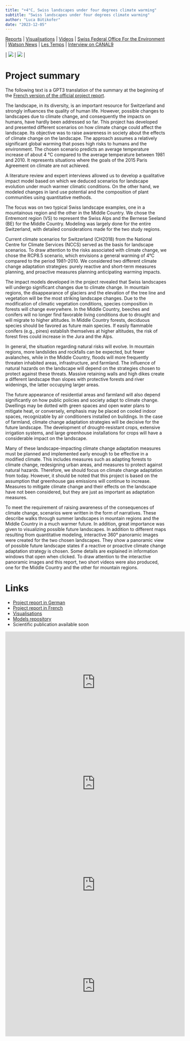 ```yaml
---
title: "+4°C, Swiss landscapes under four degrees climate warming"
subtitle: "Swiss landscapes under four degrees climate warming"
author: "Luca Bütikofer"
date: "2023-12-05"
---
```


[Reports](https://www.wsl.ch/fr/publications/4-c-et-plus-les-paysages-suisses-face-au-changement-climatique/) \| [Visualisations](https://viergrad.envidat.ch) \| [Videos](https://envidat.ch/#/metadata/teaser-videos-swiss-landscapes-under-climate-change) \| [Swiss Federal Office For the Environment](https://www.bafu.admin.ch/bafu/fr/home/themes/paysage/dossiers/le-paysage-changera-avec-le-climat.html) \| [Watson News](https://www.watson.ch/schweiz/klima/692747836-so-sieht-die-schweiz-in-60-jahren-aus-wenn-wir-nicht-aufpassen) \| [Les Temps](https://www.letemps.ch/videos/actualite/les-paysages-suisses-face-au-changement-climatique) \| [Interview on CANAL9](https://canal9.ch/fr/jeudi-28-12-2023/)

| ![](/figures/Entremont_Evolution.gif) | ![](/figures/Legend_LULC.png) |

# Project summary
The following text is a GPT3 translation of the summary at the beginning of the [French version of the official project report](https://www.wsl.ch/fr/publications/4-c-et-plus-les-paysages-suisses-face-au-changement-climatique/).

The landscape, in its diversity, is an important resource for Switzerland and strongly influences the quality of human life. However, possible changes to landscapes due to climate change, and consequently the impacts on humans, have hardly been addressed so far. This project has developed and presented different scenarios on how climate change could affect the landscape. Its objective was to raise awareness in society about the effects of climate change on the landscape. The approach assumes a relatively significant global warming that poses high risks to humans and the environment. The chosen scenario predicts an average temperature increase of about 4 °C compared to the average temperature between 1981 and 2010. It represents situations where the goals of the 2015 Paris Agreement on climate are not achieved.

A literature review and expert interviews allowed us to develop a qualitative impact model based on which we deduced scenarios for landscape evolution under much warmer climatic conditions. On the other hand, we modeled changes in land use potential and the composition of plant communities using quantitative methods.

The focus was on two typical Swiss landscape examples, one in a mountainous region and the other in the Middle Country. We chose the Entremont region (VS) to represent the Swiss Alps and the Bernese Seeland (BE) for the Middle Country. Modeling was largely done for the entire Switzerland, with detailed considerations made for the two study regions.

Current climate scenarios for Switzerland (CH2018) from the National Centre for Climate Services (NCCS) served as the basis for landscape scenarios. To draw attention to the risks associated with climate change, we chose the RCP8.5 scenario, which envisions a general warming of 4°C compared to the period 1981–2010. We considered two different climate change adaptation strategies: purely reactive and short-term measures planning, and proactive measures planning anticipating warming impacts.

The impact models developed in the project revealed that Swiss landscapes will undergo significant changes due to climate change. In mountain regions, the disappearance of glaciers and the elevation of the tree line and vegetation will be the most striking landscape changes. Due to the modification of climatic vegetation conditions, species composition in forests will change everywhere. In the Middle Country, beeches and conifers will no longer find favorable living conditions due to drought and will migrate to higher altitudes. In Middle Country forests, deciduous species should be favored as future main species. If easily flammable conifers (e.g., pines) establish themselves at higher altitudes, the risk of forest fires could increase in the Jura and the Alps.

In general, the situation regarding natural risks will evolve. In mountain regions, more landslides and rockfalls can be expected, but fewer avalanches, while in the Middle Country, floods will more frequently threaten inhabited areas, infrastructure, and farmland. The influence of natural hazards on the landscape will depend on the strategies chosen to protect against these threats. Massive retaining walls and high dikes create a different landscape than slopes with protective forests and river widenings, the latter occupying larger areas.

The future appearance of residential areas and farmland will also depend significantly on how public policies and society adapt to climate change. Dwellings may be dotted with green spaces and open water plans to mitigate heat, or conversely, emphasis may be placed on cooled indoor spaces, recognizable by air conditioners installed on buildings. In the case of farmland, climate change adaptation strategies will be decisive for the future landscape. The development of drought-resistant crops, extensive irrigation systems, and large greenhouse installations for crops will have a considerable impact on the landscape.

Many of these landscape-impacting climate change adaptation measures must be planned and implemented early enough to be effective in a modified climate. This includes measures such as adapting forests to climate change, redesigning urban areas, and measures to protect against natural hazards. Therefore, we should focus on climate change adaptation from today. However, it should be noted that this project is based on the assumption that greenhouse gas emissions will continue to increase. Measures to mitigate climate change and their effects on the landscape have not been considered, but they are just as important as adaptation measures.

To meet the requirement of raising awareness of the consequences of climate change, scenarios were written in the form of narratives. These describe walks through summer landscapes in mountain regions and the Middle Country in a much warmer future. In addition, great importance was given to visualizing possible future landscapes. In addition to different maps resulting from quantitative modeling, interactive 360° panoramic images were created for the two chosen landscapes. They show a panoramic view of possible future landscape states if a reactive or proactive climate change adaptation strategy is chosen. Some details are explained in information windows that open when clicked. To draw attention to the interactive panoramic images and this report, two short videos were also produced, one for the Middle Country and the other for mountain regions.

# Links
- [Project report in German](https://www.wsl.ch/de/publikationen/4-c-und-mehr-schweizer-landschaften-im-klimawandel/)
- [Project report in French](https://www.wsl.ch/fr/publications/4-c-et-plus-les-paysages-suisses-face-au-changement-climatique/)
- [Visualisations](https://viergrad.envidat.ch)
- [Models repository](https://www.envidat.ch/#/edit/swiss_lulc_forecast_21th_century/Data%20&%20Resources?backPath=%2Fmetadata%2Fswiss_lulc_forecast_21th_century)
- Scientific publication available soon

<iframe width="560" height="315" src="https://www.youtube.com/embed/Qj9hxkxrIZ8?si=3rBJ-NpUA-Xi-tb2" title="YouTube video player" frameborder="0" allow="accelerometer; autoplay; clipboard-write; encrypted-media; gyroscope; picture-in-picture; web-share" allowfullscreen></iframe>

<iframe width="560" height="315" src="https://www.youtube.com/embed/0mzerniFkMg?si=UEQJ__EuJYoihY3H" title="YouTube video player" frameborder="0" allow="accelerometer; autoplay; clipboard-write; encrypted-media; gyroscope; picture-in-picture; web-share" allowfullscreen></iframe>

<iframe width="560" height="315" src="https://www.youtube.com/embed/R9BJoOblgZw?si=wU54FlNsws96EqYM" title="YouTube video player" frameborder="0" allow="accelerometer; autoplay; clipboard-write; encrypted-media; gyroscope; picture-in-picture; web-share" allowfullscreen></iframe>

<iframe width="560" height="315" src="https://www.youtube.com/embed/xVQuKewI-3M?si=dqjfFXFqsoCjY1wT" title="YouTube video player" frameborder="0" allow="accelerometer; autoplay; clipboard-write; encrypted-media; gyroscope; picture-in-picture; web-share" allowfullscreen></iframe>